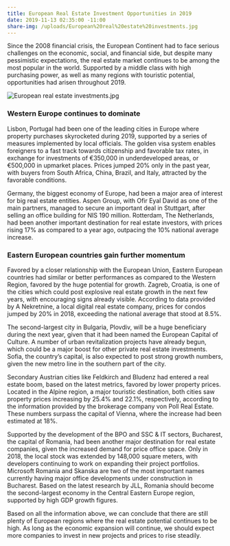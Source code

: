 ```yaml
---
title: European Real Estate Investment Opportunities in 2019
date: 2019-11-13 02:35:00 -11:00
share-img: /uploads/European%20real%20estate%20investments.jpg
---
```


Since the 2008 financial crisis, the European Continent had to face serious challenges on the economic, social, and financial side, but despite many pessimistic expectations, the real estate market continues to be among the most popular in the world. Supported by a middle class with high purchasing power, as well as many regions with touristic potential, opportunities had arisen throughout 2019.

![European real estate investments.jpg](/uploads/European%20real%20estate%20investments.jpg)

### Western Europe continues to dominate

Lisbon, Portugal had been one of the leading cities in Europe where property purchases skyrocketed during 2019, supported by a series of measures implemented by local officials. The golden visa system enables foreigners to a fast track towards citizenship and favorable tax rates, in exchange for investments of €350,000 in underdeveloped areas, or €500,000 in upmarket places. Prices jumped 20% only in the past year, with buyers from South Africa, China, Brazil, and Italy, attracted by the favorable conditions.

Germany, the biggest economy of Europe, had been a major area of interest for big real estate entities. Aspen Group, with Ofir Eyal David as one of the main partners, managed to secure an important deal in Stuttgart, after selling an office building for NIS 190 million. Rotterdam, The Netherlands, had been another important destination for real estate investors, with prices rising 17% as compared to a year ago, outpacing the 10% national average increase.

### Eastern European countries gain further momentum

Favored by a closer relationship with the European Union, Eastern European countries had similar or better performances as compared to the Western Region, favored by the huge potential for growth. Zagreb, Croatia, is one of the cities which could post explosive real estate growth in the next few years, with encouraging signs already visible. According to data provided by A Nekretnine, a local digital real estate company, prices for condos jumped by 20% in 2018, exceeding the national average that stood at 8.5%.

The second-largest city in Bulgaria, Plovdiv, will be a huge beneficiary during the next year, given that it had been named the European Capital of Culture. A number of urban revitalization projects have already begun, which could be a major boost for other private real estate investments. Sofia, the country’s capital, is also expected to post strong growth numbers, given the new metro line in the southern part of the city.

Secondary Austrian cities like Feldkirch and Bludenz had entered a real estate boom, based on the latest metrics, favored by lower property prices. Located in the Alpine region, a major touristic destination, both cities saw property prices increasing by 25.4% and 22.1%, respectively, according to the information provided by the brokerage company von Poll Real Estate. These numbers surpass the capital of Vienna, where the increase had been estimated at 18%. 

Supported by the development of the BPO and SSC & IT sectors, Bucharest, the capital of Romania, had been another major destination for real estate companies, given the increased demand for price office space. Only in 2018, the local stock was extended by 148,000 square meters, with developers continuing to work on expanding their project portfolios. Microsoft Romania and Skanska are two of the most important names currently having major office developments under construction in Bucharest. Based on the latest research by JLL, Romania should become the second-largest economy in the Central Eastern Europe region, supported by high GDP growth figures. 

Based on all the information above, we can conclude that there are still plenty of European regions where the real estate potential continues to be high. As long as the economic expansion will continue, we should expect more companies to invest in new projects and prices to rise steadily. 
